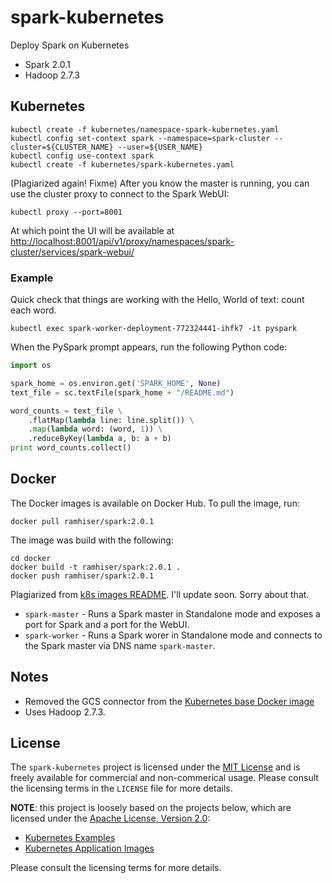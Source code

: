 # spark-kubernetes

Deploy Spark on Kubernetes

* Spark 2.0.1
* Hadoop 2.7.3

## Kubernetes

```
kubectl create -f kubernetes/namespace-spark-kubernetes.yaml
kubectl config set-context spark --namespace=spark-cluster --cluster=${CLUSTER_NAME} --user=${USER_NAME}
kubectl config use-context spark
kubectl create -f kubernetes/spark-kubernetes.yaml
```

(Plagiarized again! Fixme) After you know the master is running, you can use the
cluster proxy to connect to the Spark WebUI:

```
kubectl proxy --port=8001
```

At which point the UI will be available at [http://localhost:8001/api/v1/proxy/namespaces/spark-cluster/services/spark-webui/](http://localhost:8001/api/v1/proxy/namespaces/spark-cluster/services/spark-webui/)

### Example

Quick check that things are working with the Hello, World of text: count each word.

```
kubectl exec spark-worker-deployment-772324441-ihfk7 -it pyspark
```

When the PySpark prompt appears, run the following Python code:

```python
import os

spark_home = os.environ.get('SPARK_HOME', None)
text_file = sc.textFile(spark_home + "/README.md")

word_counts = text_file \
    .flatMap(lambda line: line.split()) \
    .map(lambda word: (word, 1)) \
    .reduceByKey(lambda a, b: a + b)
print word_counts.collect()
```



## Docker

The Docker images is available on Docker Hub. To pull the image, run:

```
docker pull ramhiser/spark:2.0.1
```

The image was build with the following:

```
cd docker
docker build -t ramhiser/spark:2.0.1 .
docker push ramhiser/spark:2.0.1
```

Plagiarized from
[k8s images README](https://github.com/kubernetes-incubator/application-images/blob/master/spark/README.md). I'll update soon. Sorry about that.

* `spark-master` - Runs a Spark master in Standalone mode and exposes a port for
Spark and a port for the WebUI.
* `spark-worker` - Runs a Spark worer in Standalone mode and connects to the
  Spark master via DNS name `spark-master`.

## Notes

* Removed the GCS connector from the [Kubernetes base Docker image](https://github.com/kubernetes-incubator/application-images/tree/master/spark)
* Uses Hadoop 2.7.3.

## License

The `spark-kubernetes` project is licensed under the
[MIT License](http://opensource.org/licenses/MIT) and is freely available for
commercial and non-commerical usage. Please consult the licensing terms in the
`LICENSE` file for more details.

**NOTE**: this project is loosely based on the projects below, which are licensed
under the [Apache License, Version 2.0](http://www.apache.org/licenses/LICENSE-2.0):

* [Kubernetes Examples](https://github.com/kubernetes/kubernetes/tree/master/examples/spark)
* [Kubernetes Application Images](https://github.com/kubernetes-incubator/application-images/tree/master/spark)

Please consult the licensing terms for more details.
